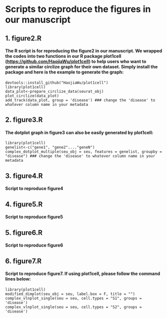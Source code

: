 # Scripts to reproduce the figures in our manuscript

## 1. figure2.R
#### The R script is for reproducing the figure2 in our manuscript. We wrapped the codes into two functions in our R package plot1cell (https://github.com/HaojiaWu/plot1cell) to help users who want to generate a similar circlize graph for their own dataset. Simply install the package and here is the example to generate the graph:
```
devtools::install_github("HaojiaWu/plot1cell")
library(plot1cell)
data_plot<-prepare_circlize_data(seurat_obj)
plot_circlize(data_plot)
add_track(data_plot, group = 'disease') ### change the 'disease' to whatever column name in your metadata
```
## 2. figure3.R
#### The dotplot graph in figure3 can also be easily generated by plot1cell:
```
library(plot1cell)
genelist<-c("gene1", "gene2"...."geneN")
complex_dotplot_multiple(seu_obj = seu, features = genelist, groupby = "disease") ### change the 'disease' to whatever column name in your metadata
```
## 3. figure4.R
#### Script to reproduce figure4

## 4. figure5.R
#### Script to reproduce figure5

## 5. figure6.R
#### Script to reproduce figure6

## 6. figure7.R
#### Script to reproduce figure7. If using plot1cell, please follow the command lines below:
```
library(plot1cell)
modified_dimplot(seu_obj = seu, label.box = F, title = "")
complex_vlnplot_single(seu = seu, cell.types = "S1", groups = 'disease')
complex_vlnplot_single(seu = seu, cell.types = "S2", groups = 'disease')
```
